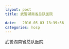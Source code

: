 ```yaml
--- 
layout: post 
title: 武警湖南省总队医院

date:   2016-05-03 13:39:56 
categories: hosp 
--- 
```

   
武警湖南省总队医院
